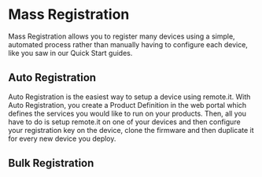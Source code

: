 # Mass Registration

Mass Registration allows you to register many devices using a simple, automated process rather than manually having to configure each device, like you saw in our Quick Start guides.

## Auto Registration

Auto Registration is the easiest way to setup a device using remote.it. With Auto Registration, you create a Product Definition in the web portal which defines the services you would like to run on your products. Then, all you have to do is setup remote.it on one of your devices and then configure your registration key on the device, clone the firmware and then duplicate it for every new device you deploy.

## Bulk Registration




